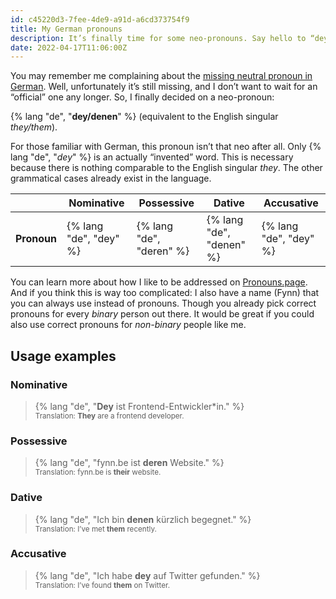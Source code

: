 ```yaml
---
id: c45220d3-7fee-4de9-a91d-a6cd373754f9
title: My German pronouns
description: It’s finally time for some neo-pronouns. Say hello to “dey/denen”!
date: 2022-04-17T11:06:00Z
---
```


You may remember me complaining about the [missing neutral pronoun in German](../missing-neutral-pronoun-german/). Well, unfortunately it’s still missing, and I don’t want to wait for an “official” one any longer. So, I finally decided on a neo-pronoun:

{% lang "de", "**dey/denen**" %} (equivalent to the English singular _they/them_).

For those familiar with German, this pronoun isn’t that neo after all. Only {% lang "de", "_dey_" %} is an actually “invented” word. This is necessary because there is nothing comparable to the English singular _they_. The other grammatical cases already exist in the language.

|             | Nominative             | Possessive               | Dative                   | Accusative             |
|-------------|------------------------|--------------------------|--------------------------|------------------------|
| **Pronoun** | {% lang "de", "dey" %} | {% lang "de", "deren" %} | {% lang "de", "denen" %} | {% lang "de", "dey" %} |

You can learn more about how I like to be addressed on [Pronouns.page](https://pronouns.page/@mvsde). And if you think this is way too complicated: I also have a name (Fynn) that you can always use instead of pronouns. Though you already pick correct pronouns for every _binary_ person out there. It would be great if you could also use correct pronouns for _non-binary_ people like me.

## Usage examples

### Nominative

> {% lang "de", "**Dey** ist Frontend-Entwickler*in." %}<br>
> <small>Translation: **They** are a frontend developer.</small>

### Possessive

> {% lang "de", "fynn.be ist **deren** Website." %}<br>
> <small>Translation: fynn.be is **their** website.</small>

### Dative

> {% lang "de", "Ich bin **denen** kürzlich begegnet." %}<br>
> <small>Translation: I’ve met **them** recently.</small>

### Accusative

> {% lang "de", "Ich habe **dey** auf Twitter gefunden." %}<br>
> <small>Translation: I’ve found **them** on Twitter.</small>
